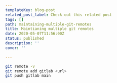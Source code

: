 ```yaml
---
templateKey: blog-post
related_post_label: Check out this related post
tags: []
path: maintaining-multiple-git-remotes
title: Maintianing multiple git remotes
date: 2020-05-07T11:56:00Z
status: published
description: ''
cover: ''

---
```


``` bash
git remote -v
git remote add gitlab <url>
git push gitlab main
```
